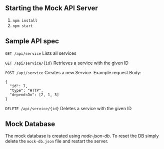 ## Starting the Mock API Server

1. `npm install`
2. `npm start`

## Sample API spec

`GET /api/service`
Lists all services

`GET /api/service/{id}`
Retrieves a service with the given ID

`POST /api/service`
Creates a new Service. Example request Body:

```  
{
  "id": 7,
  "type": "HTTP",
  "dependsOn": [2, 1, 3]
}
```

`DELETE /api/service/{id}`
Deletes a service with the given ID

## Mock Database

The mock database is created using _node-json-db_.
To reset the DB simply delete the `mock-db.json` file and restart the server.
